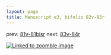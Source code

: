 ```yaml
---
layout: page
title: Manuscript e3, bifolio 82v-83r
---
```


prev: [81v-81bisr](../81v-81bisr/) next: [83v-84r](../83v-84r/)



[![Linked to zoomble image](http://www.homermultitext.org/iipsrv?IIIF=/project/homer/pyramidal/deepzoom/hmt/e3bifolio/v1/E3_82v_83r.tif/full/2000,/0/default.jpg)](http://www.homermultitext.org/ict2/?urn=urn:cite2:hmt:e3bifolio.v1:E3_82v_83r)

